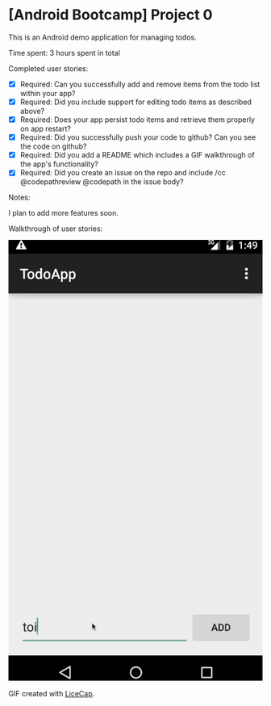 # [Android Bootcamp] Project 0

This is an Android demo application for managing todos.

Time spent: 3 hours spent in total

Completed user stories:

 * [x] Required: Can you successfully add and remove items from the todo list within your app?
 * [x] Required: Did you include support for editing todo items as described above?
 * [x] Required: Does your app persist todo items and retrieve them properly on app restart?
 * [x] Required: Did you successfully push your code to github? Can you see the code on github?
 * [x] Required: Did you add a README which includes a GIF walkthrough of the app's functionality?
 * [x] Required: Did you create an issue on the repo and include /cc @codepathreview @codepath in the issue body?
 
Notes:

I plan to add more features soon.

Walkthrough of user stories:

![Video Walkthrough](android-bootcamp-project-0-v3.gif)

GIF created with [LiceCap](http://www.cockos.com/licecap/).
